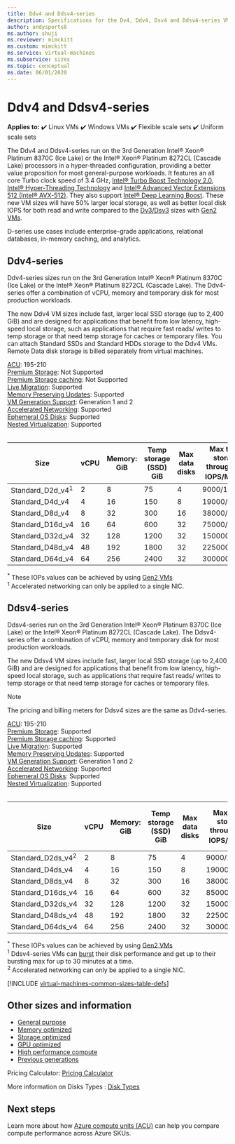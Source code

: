 ```yaml
---
title: Ddv4 and Ddsv4-series 
description: Specifications for the Dv4, Ddv4, Dsv4 and Ddsv4-series VMs.
author: andysports8
ms.author: shuji
ms.reviewer: mimckitt
ms.custom: mimckitt
ms.service: virtual-machines
ms.subservice: sizes
ms.topic: conceptual
ms.date: 06/01/2020
---
```


# Ddv4 and Ddsv4-series

**Applies to:** :heavy_check_mark: Linux VMs :heavy_check_mark: Windows VMs :heavy_check_mark: Flexible scale sets :heavy_check_mark: Uniform scale sets

The Ddv4 and Ddsv4-series run on the 3rd Generation Intel® Xeon® Platinum 8370C (Ice Lake) or the Intel&reg; Xeon&reg; Platinum 8272CL (Cascade Lake) processors in a hyper-threaded configuration, providing a better value proposition for most general-purpose workloads. It features an all core Turbo clock speed of 3.4 GHz, [Intel&reg; Turbo Boost Technology 2.0](https://www.intel.com/content/www/us/en/architecture-and-technology/turbo-boost/turbo-boost-technology.html), [Intel&reg; Hyper-Threading Technology](https://www.intel.com/content/www/us/en/architecture-and-technology/hyper-threading/hyper-threading-technology.html) and [Intel&reg; Advanced Vector Extensions 512 (Intel&reg; AVX-512)](https://www.intel.com/content/www/us/en/architecture-and-technology/avx-512-overview.html). They also support [Intel&reg; Deep Learning Boost](https://software.intel.com/content/www/us/en/develop/topics/ai/deep-learning-boost.html). These new VM sizes will have 50% larger local storage, as well as better local disk IOPS for both read and write compared to the [Dv3/Dsv3](./dv3-dsv3-series.md) sizes with [Gen2 VMs](./generation-2.md).

D-series use cases include enterprise-grade applications, relational databases, in-memory caching, and analytics.

## Ddv4-series

Ddv4-series sizes run on the 3rd Generation Intel® Xeon® Platinum 8370C (Ice Lake) or the Intel&reg; Xeon&reg; Platinum 8272CL (Cascade Lake). The Ddv4-series offer a combination of vCPU, memory and temporary disk for most production workloads.

The new Ddv4 VM sizes include fast, larger local SSD storage (up to 2,400 GiB) and are designed for applications that benefit from low latency, high-speed local storage, such as applications that require fast reads/ writes to temp storage or that need temp storage for caches or temporary files. You can attach Standard SSDs and Standard HDDs storage to the Ddv4 VMs. Remote Data disk storage is billed separately from virtual machines.

[ACU](acu.md): 195-210<br>
[Premium Storage](premium-storage-performance.md): Not Supported<br>
[Premium Storage caching](premium-storage-performance.md): Not Supported<br>
[Live Migration](maintenance-and-updates.md): Supported<br>
[Memory Preserving Updates](maintenance-and-updates.md): Supported<br>
[VM Generation Support](generation-2.md): Generation 1 and 2<br>
[Accelerated Networking](../virtual-network/create-vm-accelerated-networking-cli.md): Supported<br>
[Ephemeral OS Disks](ephemeral-os-disks.md): Supported <br>
[Nested Virtualization](/virtualization/hyper-v-on-windows/user-guide/nested-virtualization): Supported <br>
<br> 

| Size | vCPU | Memory: GiB | Temp storage (SSD) GiB | Max data disks | Max temp storage throughput: IOPS/MBps<sup>*</sup> | Max NICs|Expected network bandwidth  (Mbps) |
|---|---|---|---|---|---|---|---|
| Standard_D2d_v4<sup>1</sup> | 2  | 8   | 75   | 4  | 9000/125    | 2 | 5000  |
| Standard_D4d_v4             | 4  | 16  | 150  | 8  | 19000/250   | 2 | 10000  |
| Standard_D8d_v4             | 8  | 32  | 300  | 16 | 38000/500   | 4 | 12500  |
| Standard_D16d_v4            | 16 | 64  | 600  | 32 | 75000/1000   | 8 | 12500  |
| Standard_D32d_v4            | 32 | 128 | 1200 | 32 | 150000/2000 | 8 | 16000 |
| Standard_D48d_v4            | 48 | 192 | 1800 | 32 | 225000/3000 | 8 | 24000 |
| Standard_D64d_v4            | 64 | 256 | 2400 | 32 | 300000/4000 | 8 | 30000 |




<sup>*</sup> These IOPs values can be achieved by using [Gen2 VMs](generation-2.md)<br>
<sup>1</sup> Accelerated networking can only be applied to a single NIC. 

## Ddsv4-series

Ddsv4-series run on the 3rd Generation Intel® Xeon® Platinum 8370C (Ice Lake) or the Intel&reg; Xeon&reg; Platinum 8272CL (Cascade Lake). The Ddsv4-series offer a combination of vCPU, memory and temporary disk for most production workloads.

The new Ddsv4 VM sizes include fast, larger local SSD storage (up to 2,400 GiB) and are designed for applications that benefit from low latency, high-speed local storage, such as applications that require fast reads/ writes to temp storage or that need temp storage for caches or temporary files. 

 > [!NOTE]
 >The pricing and billing meters for Ddsv4 sizes are the same as Ddv4-series.

[ACU](acu.md): 195-210<br>
[Premium Storage](premium-storage-performance.md): Supported<br>
[Premium Storage caching](premium-storage-performance.md): Supported<br>
[Live Migration](maintenance-and-updates.md): Supported<br>
[Memory Preserving Updates](maintenance-and-updates.md): Supported<br>
[VM Generation Support](generation-2.md): Generation 1 and 2<br>
[Accelerated Networking](../virtual-network/create-vm-accelerated-networking-cli.md): Supported<br>
[Ephemeral OS Disks](ephemeral-os-disks.md): Supported <br>
[Nested Virtualization](/virtualization/hyper-v-on-windows/user-guide/nested-virtualization): Supported <br>
<br> 

| Size | vCPU | Memory: GiB | Temp storage (SSD) GiB | Max data disks | Max temp storage throughput: IOPS/MBps<sup>*</sup> | Max uncached disk throughput: IOPS/MBps |  Max burst uncached disk throughput: IOPS/MBps<sup>1</sup> | Max NICs|Expected network bandwidth  (Mbps) |
|---|---|---|---|---|---|---|---|---|---|
| Standard_D2ds_v4<sup>2</sup> | 2  | 8   | 75   | 4  | 9000/125    | 3200/48    | 4000/200   | 2 | 5000  |
| Standard_D4ds_v4             | 4  | 16  | 150  | 8  | 19000/250   | 6400/96    | 8000/200   | 2 | 10000  |
| Standard_D8ds_v4             | 8  | 32  | 300  | 16 | 38000/500   | 12800/192  | 16000/400  | 4 | 12500  |
| Standard_D16ds_v4            | 16 | 64  | 600  | 32 | 85000/1000   | 25600/384  | 32000/800  | 8 | 12500  |
| Standard_D32ds_v4            | 32 | 128 | 1200 | 32 | 150000/2000 | 51200/768  | 64000/1600 | 8 | 16000 |
| Standard_D48ds_v4            | 48 | 192 | 1800 | 32 | 225000/3000 | 76800/1152 | 80000/2000 | 8 | 24000 |
| Standard_D64ds_v4            | 64 | 256 | 2400 | 32 | 300000/4000 | 80000/1200 | 80000/2000 | 8 | 30000 |

<sup>*</sup> These IOPs values can be achieved by using [Gen2 VMs](generation-2.md)<br>
<sup>1</sup>  Ddsv4-series VMs can [burst](./disk-bursting.md) their disk performance and get up to their bursting max for up to 30 minutes at a time.<br>
<sup>2</sup> Accelerated networking can only be applied to a single NIC. 

[!INCLUDE [virtual-machines-common-sizes-table-defs](../../includes/virtual-machines-common-sizes-table-defs.md)]

## Other sizes and information

- [General purpose](sizes-general.md)
- [Memory optimized](sizes-memory.md)
- [Storage optimized](sizes-storage.md)
- [GPU optimized](sizes-gpu.md)
- [High performance compute](sizes-hpc.md)
- [Previous generations](sizes-previous-gen.md)

Pricing Calculator: [Pricing Calculator](https://azure.microsoft.com/pricing/calculator/)

More information on Disks Types : [Disk Types](./disks-types.md#ultra-disks)


## Next steps

Learn more about how [Azure compute units (ACU)](acu.md) can help you compare compute performance across Azure SKUs.
